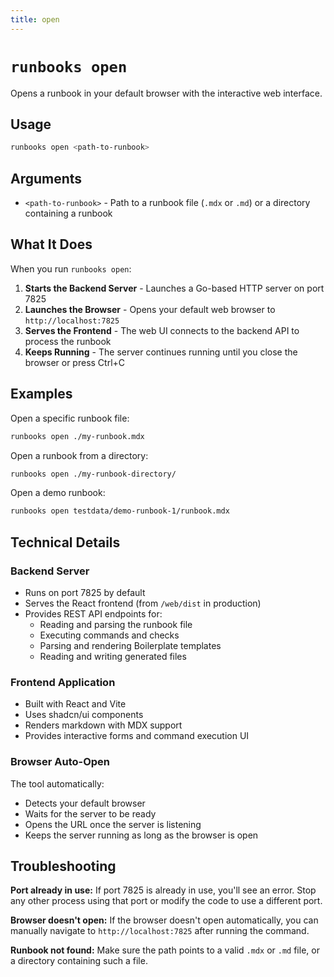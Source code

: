 ```yaml
---
title: open
---
```


# `runbooks open`

Opens a runbook in your default browser with the interactive web interface.

## Usage

```bash
runbooks open <path-to-runbook>
```

## Arguments

- `<path-to-runbook>` - Path to a runbook file (`.mdx` or `.md`) or a directory containing a runbook

## What It Does

When you run `runbooks open`:

1. **Starts the Backend Server** - Launches a Go-based HTTP server on port 7825
2. **Launches the Browser** - Opens your default web browser to `http://localhost:7825`
3. **Serves the Frontend** - The web UI connects to the backend API to process the runbook
4. **Keeps Running** - The server continues running until you close the browser or press Ctrl+C

## Examples

Open a specific runbook file:
```bash
runbooks open ./my-runbook.mdx
```

Open a runbook from a directory:
```bash
runbooks open ./my-runbook-directory/
```

Open a demo runbook:
```bash
runbooks open testdata/demo-runbook-1/runbook.mdx
```

## Technical Details

### Backend Server
- Runs on port 7825 by default
- Serves the React frontend (from `/web/dist` in production)
- Provides REST API endpoints for:
  - Reading and parsing the runbook file
  - Executing commands and checks
  - Parsing and rendering Boilerplate templates
  - Reading and writing generated files

### Frontend Application
- Built with React and Vite
- Uses shadcn/ui components
- Renders markdown with MDX support
- Provides interactive forms and command execution UI

### Browser Auto-Open
The tool automatically:
- Detects your default browser
- Waits for the server to be ready
- Opens the URL once the server is listening
- Keeps the server running as long as the browser is open

## Troubleshooting

**Port already in use:**
If port 7825 is already in use, you'll see an error. Stop any other process using that port or modify the code to use a different port.

**Browser doesn't open:**
If the browser doesn't open automatically, you can manually navigate to `http://localhost:7825` after running the command.

**Runbook not found:**
Make sure the path points to a valid `.mdx` or `.md` file, or a directory containing such a file.

